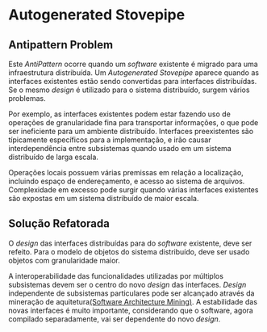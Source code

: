 # Autogenerated Stovepipe
## Antipattern Problem
Este _AntiPattern_ ocorre quando um _software_ existente é migrado para uma infraestrutura distribuída. Um _Autogenerated Stovepipe_ aparece quando as interfaces existentes estão sendo convertidas para interfaces distribuídas. Se o mesmo _design_ é utilizado para o sistema distribuído, surgem vários problemas.

Por exemplo, as interfaces existentes podem estar fazendo uso de operações de granularidade fina para transportar informações, o que pode ser ineficiente para um ambiente distribuído. Interfaces preexistentes são típicamente específicos para a implementação, e irão causar interdependência entre subsistemas quando usado em um sistema distribuído de larga escala.

Operações locais possuem várias premissas em relação a localização, incluindo espaço de endereçamento, e acesso ao sistema de arquivos. Complexidade em excesso pode surgir quando várias interfaces existentes são expostas em um sistema distribuído de maior escala.


## Solução Refatorada
O _design_ das interfaces distribuídas para do _software_ existente, deve ser refeito. Para o modelo de objetos do sistema distribuído, deve ser usado objetos com granularidade maior.

A interoperabilidade das funcionalidades utilizadas por múltiplos subsistemas devem ser o centro do novo _design_ das interfaces. _Design_ independente de subsistemas particulares pode ser alcançado através da mineração de aquitetura[(Software Architecture Mining)](http://researcher.watson.ibm.com/researcher/view_group.php?id=469). A estabilidade das novas interfaces é muito importante, considerando que o software, agora compilado separadamente, vai ser dependente do novo _design_.

